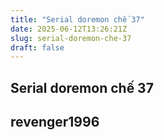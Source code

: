 ```yaml
---
title: "Serial doremon chế 37"
date: 2025-06-12T13:26:21Z
slug: serial-doremon-che-37
draft: false
---
```


## Serial doremon chế 37

## revenger1996

